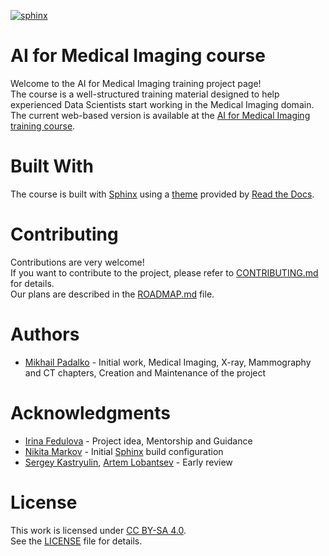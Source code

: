 [![sphinx](https://github.com/philips-internal/AI-for-Medical-Imaging/actions/workflows/run_sphinx.yml/badge.svg)](https://github.com/philips-internal/AI-for-Medical-Imaging/actions/workflows/run_sphinx.yml)

# AI for Medical Imaging course
Welcome to the AI for Medical Imaging training project page!  
The course is a well-structured training material designed to help experienced Data Scientists start working in the Medical Imaging domain.  
The current web-based version is available at the [AI for Medical Imaging training course](https://vigilant-broccoli-8k7648z.pages.github.io/).  

# Built With
The course is built with [Sphinx](https://www.sphinx-doc.org/en/master/) using a [theme](https://github.com/readthedocs/sphinx_rtd_theme) provided by [Read the Docs](https://readthedocs.org/).

# Contributing
Contributions are very welcome!  
If you want to contribute to the project, please refer to 
[CONTRIBUTING.md](https://github.com/philips-internal/AI-for-Medical-Imaging/blob/main/CONTRIBUTING.md)
for details.  
Our plans are described in the
[ROADMAP.md](https://github.com/philips-internal/AI-for-Medical-Imaging/blob/main/ROADMAP.md)
file.

# Authors
* [Mikhail Padalko](https://github.com/ZoidBEER) - Initial work, Medical Imaging, X-ray, Mammography and CT chapters, Creation and Maintenance of the project

# Acknowledgments
* [Irina Fedulova](https://github.com/irifed) - Project idea, Mentorship and Guidance
* [Nikita Markov](https://github.com/MaxLevinsky) - Initial [Sphinx](https://www.sphinx-doc.org/en/master/) build configuration
* [Sergey Kastryulin](https://github.com/snk4tr), [Artem Lobantsev](https://github.com/lobantseff) - Early review

# License
This work is licensed under [CC BY-SA 4.0](http://creativecommons.org/licenses/by-sa/4.0/?ref=chooser-v1).  
See the [LICENSE](https://github.com/philips-internal/AI-for-Medical-Imaging/blob/main/LICENSE) file for details.
